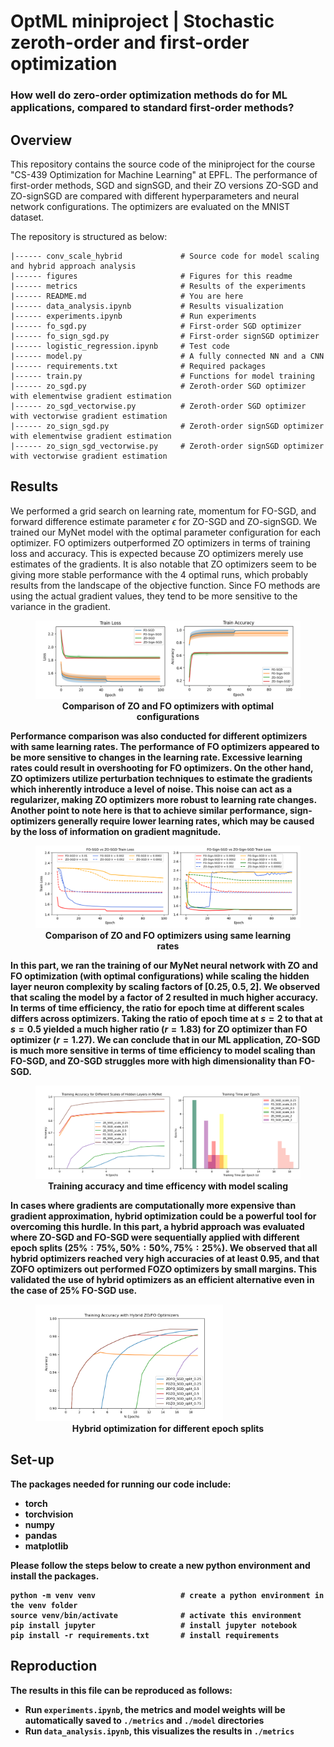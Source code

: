 # OptML miniproject | Stochastic zeroth-order and first-order optimization
### How well do zero-order optimization methods do for ML applications, compared to standard first-order methods?

## Overview
This repository contains the source code of the miniproject for the course "CS-439 Optimization for Machine Learning" at EPFL. The performance of first-order methods, SGD and signSGD, and their ZO versions ZO-SGD and ZO-signSGD are compared with different hyperparameters and neural network configurations. The optimizers are evaluated on the MNIST dataset.

The repository is structured as below:
```
|------ conv_scale_hybrid             # Source code for model scaling and hybrid approach analysis
|------ figures                       # Figures for this readme
|------ metrics                       # Results of the experiments
|------ README.md                     # You are here
|------ data_analysis.ipynb           # Results visualization
|------ experiments.ipynb             # Run experiments
|------ fo_sgd.py                     # First-order SGD optimizer
|------ fo_sign_sgd.py                # First-order signSGD optimizer
|------ logistic_regression.ipynb     # Test code
|------ model.py                      # A fully connected NN and a CNN
|------ requirements.txt              # Required packages
|------ train.py                      # Functions for model training
|------ zo_sgd.py                     # Zeroth-order SGD optimizer with elementwise gradient estimation
|------ zo_sgd_vectorwise.py          # Zeroth-order SGD optimizer with vectorwise gradient estimation
|------ zo_sign_sgd.py                # Zeroth-order signSGD optimizer with elementwise gradient estimation
|------ zo_sign_sgd_vectorwise.py     # Zeroth-order signSGD optimizer with vectorwise gradient estimation
```

## Results
We performed a grid search on learning rate, momentum for FO-SGD, and forward difference estimate parameter $\epsilon$ for ZO-SGD and ZO-signSGD. We trained our MyNet model with the optimal parameter configuration for each optimizer. FO optimizers outperformed ZO optimizers in terms of training loss and accuracy. This is expected because ZO optimizers merely use estimates of the gradients. It is also notable that ZO optimizers seem to be giving more stable performance with the 4 optimal runs, which probably results from the landscape of the objective function. Since FO methods are using the actual gradient values, they tend to be more sensitive to the variance in the gradient.

<figure>
    <img src="./figures/optim_config_train_loss_accuracy_h.png">
    <figcaption align="center"><b>Comparison of ZO and FO optimizers with optimal configurations</figcaption>
</figure>

Performance comparison was also conducted for different optimizers with same learning rates. The performance of FO optimizers appeared to be more sensitive to changes in the learning rate. Excessive learning rates could result in overshooting for FO optimizers. On the other hand, ZO optimizers utilize perturbation techniques to estimate the gradients which inherently introduce a level of noise. This noise can act as a regularizer, making ZO optimizers more robust to learning rate changes. Another point to note here is that to achieve similar performance, sign-optimizers generally require lower learning rates, which may be caused by the loss of information on gradient magnitude.

<figure>
    <img src="./figures/FO_ZO_compare_train_loss_h.png">
    <figcaption align="center"><b>Comparison of ZO and FO optimizers using same learning rates</figcaption>
</figure>

In this part, we ran the training of our MyNet neural network with ZO and FO optimization (with optimal configurations) while scaling the hidden layer neuron complexity by scaling factors of $[0.25, 0.5, 2]$. We observed that scaling the model by a factor of 2 resulted in much higher accuracy. In terms of time efficiency, the ratio for epoch time at different scales differs across optimizers. Taking the ratio of epoch time at $s = 2$ to that at $s = 0.5$ yielded a much higher ratio ($r= 1.83$) for ZO optimizer than FO optimizer ($r = 1.27$). We can conclude that in our ML application, ZO-SGD is much more sensitive in terms of time efficiency to model scaling than FO-SGD, and ZO-SGD struggles more with high dimensionality than FO-SGD.

<figure>
    <img src="./figures/model_scaling.png">
    <figcaption align="center"><b>Training accuracy and time efficency with model scaling</figcaption>
</figure>

In cases where gradients are computationally more expensive than gradient approximation, hybrid optimization could be a powerful tool for overcoming this hurdle. In this part, a hybrid approach was evaluated where ZO-SGD and FO-SGD were sequentially applied with different epoch splits ($25\%:75\%, 50\%:50\%, 75\%:25\%$). We observed that all hybrid optimizers reached very high accuracies of at least 0.95, and that ZOFO optimizers out performed FOZO optimizers by small margins. This validated the use of hybrid optimizers as an efficient alternative even in the case of 25\% FO-SGD use.

<figure>
    <img src="./figures/hybrid_approach.png" width=300>
    <figcaption align="center"><b>Hybrid optimization for different epoch splits</figcaption>
</figure>

## Set-up
The packages needed for running our code include:
* torch
* torchvision
* numpy
* pandas
* matplotlib

Please follow the steps below to create a new python environment and install the packages.
```
python -m venv venv                   # create a python environment in the venv folder
source venv/bin/activate              # activate this environment
pip install jupyter                   # install jupyter notebook
pip install -r requirements.txt       # install requirements
```

## Reproduction
The results in this file can be reproduced as follows:
* Run ```experiments.ipynb```, the metrics and model weights will be automatically saved to ```./metrics``` and ```./model``` directories
* Run ```data_analysis.ipynb```, this visualizes the results in ```./metrics```
